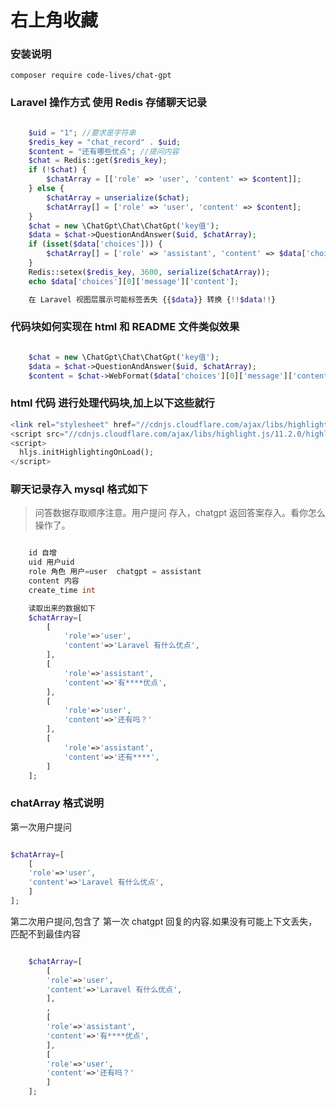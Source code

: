 # 右上角收藏

### 安装说明

    composer require code-lives/chat-gpt

### Laravel 操作方式 使用 Redis 存储聊天记录

```php

    $uid = "1"; //要求是字符串
    $redis_key = "chat_record" . $uid;
    $content = "还有哪些优点"; //提问内容
    $chat = Redis::get($redis_key);
    if (!$chat) {
        $chatArray = [['role' => 'user', 'content' => $content]];
    } else {
        $chatArray = unserialize($chat);
        $chatArray[] = ['role' => 'user', 'content' => $content];
    }
    $chat = new \ChatGpt\Chat\ChatGpt('key值');
    $data = $chat->QuestionAndAnswer($uid, $chatArray);
    if (isset($data['choices'])) {
        $chatArray[] = ['role' => 'assistant', 'content' => $data['choices'][0]['message']['content']];
    }
    Redis::setex($redis_key, 3600, serialize($chatArray));
    echo $data['choices'][0]['message']['content'];

    在 Laravel 视图层展示可能标签丢失 {{$data}} 转换 {!!$data!!}

```

### 代码块如何实现在 html 和 README 文件类似效果

```php

    $chat = new \ChatGpt\Chat\ChatGpt('key值');
    $data = $chat->QuestionAndAnswer($uid, $chatArray);
    $content = $chat->WebFormat($data['choices'][0]['message']['content']);

```

### html 代码 进行处理代码块,加上以下这些就行

```php
<link rel="stylesheet" href="//cdnjs.cloudflare.com/ajax/libs/highlight.js/11.2.0/styles/default.min.css" />
<script src="//cdnjs.cloudflare.com/ajax/libs/highlight.js/11.2.0/highlight.min.js"></script>
<script>
  hljs.initHighlightingOnLoad();
</script>
```

### 聊天记录存入 mysql 格式如下

> 问答数据存取顺序注意。用户提问 存入，chatgpt 返回答案存入。看你怎么操作了。

```php

    id 自增
    uid 用户uid
    role 角色 用户=user  chatgpt = assistant
    content 内容
    create_time int

    读取出来的数据如下
    $chatArray=[
        [
            'role'=>'user',
            'content'=>'Laravel 有什么优点',
        ],
        [
            'role'=>'assistant',
            'content'=>'有****优点',
        ],
        [
            'role'=>'user',
            'content'=>'还有吗？'
        ],
        [
            'role'=>'assistant',
            'content'=>'还有****',
        ]
    ];

```

### chatArray 格式说明

第一次用户提问

```php

$chatArray=[
    [
    'role'=>'user',
    'content'=>'Laravel 有什么优点',
    ]
];

```

第二次用户提问,包含了 第一次 chatgpt 回复的内容.如果没有可能上下文丢失，匹配不到最佳内容

```php

    $chatArray=[
        [
        'role'=>'user',
        'content'=>'Laravel 有什么优点',
        ],
        ,
        [
        'role'=>'assistant',
        'content'=>'有****优点',
        ],
        [
        'role'=>'user',
        'content'=>'还有吗？'
        ]
    ];

```
